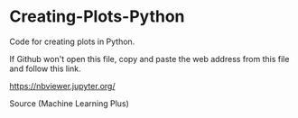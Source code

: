 # Creating-Plots-Python
Code for creating plots in Python.

If Github won't open this file, copy and paste the web address from this file and follow this link. 

https://nbviewer.jupyter.org/ 

Source (Machine Learning Plus)
